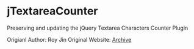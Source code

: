 # jTextareaCounter
Preserving and updating the jQuery Textarea Characters Counter Plugin

Origianl Author: Roy Jin
Original Website: [Archive](https://web.archive.org/web/20150625125037/http://roy-jin.appspot.com:80/jsp/textareaCounter.jsp) 
